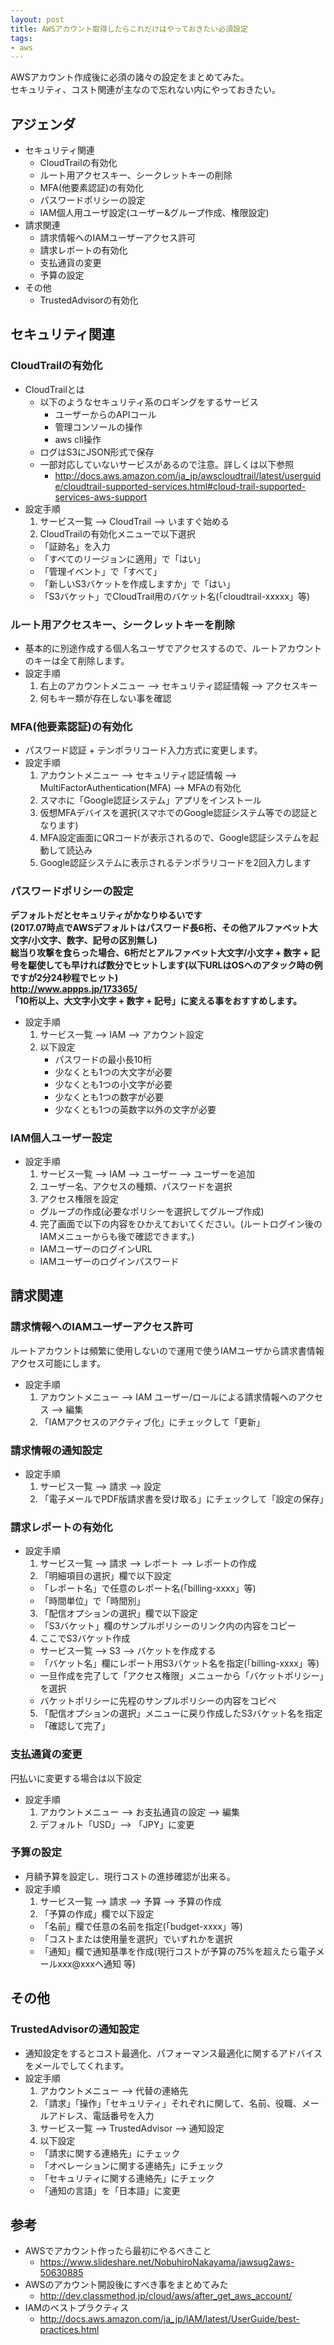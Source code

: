 ```yaml
---
layout: post
title: AWSアカウント取得したらこれだけはやっておきたい必須設定
tags: 
- aws
---
```

AWSアカウント作成後に必須の諸々の設定をまとめてみた。  
セキュリティ、コスト関連が主なので忘れない内にやっておきたい。
<!-- more -->
## アジェンダ
- セキュリティ関連
  - CloudTrailの有効化
  - ルート用アクセスキー、シークレットキーの削除
  - MFA(他要素認証)の有効化
  - パスワードポリシーの設定
  - IAM個人用ユーザ設定(ユーザー&グループ作成、権限設定)
- 請求関連
  - 請求情報へのIAMユーザーアクセス許可
  - 請求レポートの有効化
  - 支払通貨の変更
  - 予算の設定
- その他
  - TrustedAdvisorの有効化

## セキュリティ関連
### CloudTrailの有効化
- CloudTrailとは
  - 以下のようなセキュリティ系のロギングをするサービス
    - ユーザーからのAPIコール
    - 管理コンソールの操作
    - aws cli操作
  - ログはS3にJSON形式で保存
  - 一部対応していないサービスがあるので注意。詳しくは以下参照
    - <http://docs.aws.amazon.com/ja_jp/awscloudtrail/latest/userguide/cloudtrail-supported-services.html#cloud-trail-supported-services-aws-support>
- 設定手順
  1. サービス一覧 --> CloudTrail --> いますぐ始める
  2. CloudTrailの有効化メニューで以下選択
    - 「証跡名」を入力
    - 「すべてのリージョンに適用」で「はい」
    - 「管理イベント」で「すべて」
    - 「新しいS3バケットを作成しますか」で「はい」
    - 「S3バケット」でCloudTrail用のバケット名(「cloudtrail-xxxxx」等)

### ルート用アクセスキー、シークレットキーを削除
- 基本的に別途作成する個人名ユーザでアクセスするので、ルートアカウントのキーは全て削除します。
- 設定手順
  1. 右上のアカウントメニュー --> セキュリティ認証情報 --> アクセスキー
  2. 何もキー類が存在しない事を確認

### MFA(他要素認証)の有効化
- パスワード認証 + テンポラリコード入力方式に変更します。
- 設定手順
  1. アカウントメニュー --> セキュリティ認証情報 --> MultiFactorAuthentication(MFA) --> MFAの有効化
  2. スマホに「Google認証システム」アプリをインストール
  3. 仮想MFAデバイスを選択(スマホでのGoogle認証システム等での認証となります)
  4. MFA設定画面にQRコードが表示されるので、Google認証システムを起動して読込み
  5. Google認証システムに表示されるテンポラリコードを2回入力します

### パスワードポリシーの設定
**デフォルトだとセキュリティがかなりゆるいです**  
**(2017.07時点でAWSデフォルトはパスワード長6桁、その他アルファベット大文字/小文字、数字、記号の区別無し)**  
**総当り攻撃を食らった場合、6桁だとアルファベット大文字/小文字 + 数字 + 記号を駆使しても早ければ数分でヒットします(以下URLはOSへのアタック時の例ですが2分24秒程でヒット)**  
**http://www.appps.jp/173365/**  
**「10桁以上、大文字小文字 + 数字 + 記号」に変える事をおすすめします。**
- 設定手順
  1. サービス一覧 --> IAM --> アカウント設定
  2. 以下設定
     - パスワードの最小長10桁
     - 少なくとも1つの大文字が必要
     - 少なくとも1つの小文字が必要
     - 少なくとも1つの数字が必要
     - 少なくとも1つの英数字以外の文字が必要

### IAM個人ユーザー設定
- 設定手順
  1. サービス一覧 --> IAM --> ユーザー --> ユーザーを追加
  2. ユーザー名、アクセスの種類、パスワードを選択
  3. アクセス権限を設定
    - グループの作成(必要なポリシーを選択してグループ作成)
  4. 完了画面で以下の内容をひかえておいてください。(ルートログイン後のIAMメニューからも後で確認できます。)
    - IAMユーザーのログインURL
    - IAMユーザーのログインパスワード

## 請求関連
### 請求情報へのIAMユーザーアクセス許可
ルートアカウントは頻繁に使用しないので運用で使うIAMユーザから請求書情報アクセス可能にします。
- 設定手順
  1. アカウントメニュー --> IAM ユーザー/ロールによる請求情報へのアクセス --> 編集
  2. 「IAMアクセスのアクティブ化」にチェックして「更新」

### 請求情報の通知設定
- 設定手順
  1. サービス一覧 --> 請求 --> 設定
  2. 「電子メールでPDF版請求書を受け取る」にチェックして「設定の保存」

### 請求レポートの有効化
- 設定手順
  1. サービス一覧 --> 請求 --> レポート --> レポートの作成
  2. 「明細項目の選択」欄で以下設定
    - 「レポート名」で任意のレポート名(「billing-xxxx」等)
    - 「時間単位」で「時間別」
  3. 「配信オプションの選択」欄で以下設定
    - 「S3バケット」欄のサンプルポリシーのリンク内の内容をコピー
  4. ここでS3バケット作成
    - サービス一覧 --> S3 --> バケットを作成する
    - 「バケット名」欄にレポート用S3バケット名を指定(「billing-xxxx」等)
    - 一旦作成を完了して「アクセス権限」メニューから「バケットポリシー」を選択
    - バケットポリシーに先程のサンプルポリシーの内容をコピペ
  5. 「配信オプションの選択」メニューに戻り作成したS3バケット名を指定
    - 「確認して完了」

### 支払通貨の変更
円払いに変更する場合は以下設定
- 設定手順
  1. アカウントメニュー --> お支払通貨の設定 --> 編集
  2. デフォルト「USD」--> 「JPY」に変更

### 予算の設定
- 月額予算を設定し、現行コストの進捗確認が出来る。
- 設定手順
  1. サービス一覧 --> 請求 --> 予算 --> 予算の作成
  2. 「予算の作成」欄で以下設定
    - 「名前」欄で任意の名前を指定(「budget-xxxx」等)
    - 「コストまたは使用量を選択」でいずれかを選択
    - 「通知」欄で通知基準を作成(現行コストが予算の75%を超えたら電子メールxxx@xxxへ通知 等)

## その他
### TrustedAdvisorの通知設定
- 通知設定をするとコスト最適化、パフォーマンス最適化に関するアドバイスをメールでしてくれます。
- 設定手順
  1. アカウントメニュー --> 代替の連絡先
  2. 「請求」「操作」「セキュリティ」それぞれに関して、名前、役職、メールアドレス、電話番号を入力
  3. サービス一覧 --> TrustedAdvisor --> 通知設定
  4. 以下設定
    - 「請求に関する連絡先」にチェック
    - 「オペレーションに関する連絡先」にチェック
    - 「セキュリティに関する連絡先」にチェック
    - 「通知の言語」を「日本語」に変更

## 参考
- AWSでアカウント作ったら最初にやるべきこと
  - https://www.slideshare.net/NobuhiroNakayama/jawsug2aws-50630885
- AWSのアカウント開設後にすべき事をまとめてみた
  - http://dev.classmethod.jp/cloud/aws/after_get_aws_account/
- IAMのベストプラクティス
  - http://docs.aws.amazon.com/ja_jp/IAM/latest/UserGuide/best-practices.html
